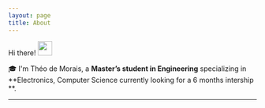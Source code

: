 ```yaml
---
layout: page
title: About
---
```


Hi there! <img src="https://media.giphy.com/media/hvRJCLFzcasrR4ia7z/giphy.gif" width="29px" height="29px">


🎓 I'm Théo de Morais, a **Master’s student in Engineering** specializing in **Electronics, Computer Science currently looking for a 6 months intership **.  

---

